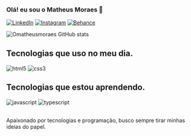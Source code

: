 ### Olá! eu sou o Matheus Moraes 👋

[![LinkedIn](https://img.shields.io/badge/LinkedIn-0077B5?style=for-the-badge&logo=linkedin&logoColor=white)](https://www.linkedin.com/in/matheus-moraes-98b700179/)
[![Instagram](https://img.shields.io/badge/Instagram-E4405F?style=for-the-badge&logo=instagram&logoColor=white)](https://www.instagram.com/omatheusmoraess/)
[![Behance](https://img.shields.io/badge/-Behance-blue?style=for-the-badge&logo=behance&logoColor=white)](https://www.behance.net/matheusmoraes25)

![Omatheusmoraes GitHub stats](https://github-readme-stats.vercel.app/api?username=omatheusmoraes&show_icons=true&theme=tokyonight)

## Tecnologias que uso no meu dia.
<div style="display: inline-block;">
    <img align="center" alt="html5" src="https://img.shields.io/badge/HTML5-E34F26?style=for-the-badge&logo=html5&logoColor=white">
    <img align="center" alt="css3" src="https://img.shields.io/badge/CSS3-1572B6?style=for-the-badge&logo=css3&logoColor=white">
</div>

## Tecnologias que estou aprendendo.
<div style="display: inline-block;">
    <img align="center" alt="javascript" src="https://img.shields.io/badge/JavaScript-F7DF1E?style=for-the-badge&logo=javascript&logoColor=black">
    <img align="center" alt="typescript" src="https://img.shields.io/badge/TypeScript-007ACC?style=for-the-badge&logo=typescript&logoColor=white">
</div><br><br>

Apaixonado por tecnologias e programação, busco sempre tirar minhas ideias do papel.

